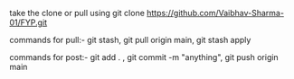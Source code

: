take the clone or pull using
git clone https://github.com/Vaibhav-Sharma-01/FYP.git

commands for pull:-
  git stash,
  git pull origin main,
  git stash apply

commands for post:-
  git add . ,
  git commit -m "anything",
  git push origin main
